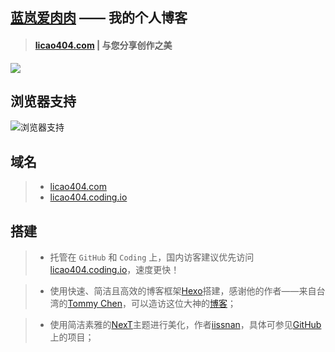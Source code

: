 ## [蓝岚爱肉肉](http://licao404.com/) —— 我的个人博客

>#### [licao404.com](http://licao404.com/) | 与您分享创作之美

![](http://7xrvo9.com1.z0.glb.clouddn.com/0328/desktop.jpg)

## 浏览器支持

![浏览器支持](http://7xrvo9.com1.z0.glb.clouddn.com/%E6%B5%8F%E8%A7%88%E5%99%A8%E6%94%AF%E6%8C%81.png)


## 域名

 >- [licao404.com](http://licao404.com/)
 >- [licao404.coding.io](http://licao404.coding.io/)


## 搭建

>- 托管在 `GitHub` 和 `Coding` 上，国内访客建议优先访问  [licao404.coding.io](http://licao404.coding.io/)，速度更快！


>- 使用快速、简洁且高效的博客框架[Hexo](https://hexo.io/zh-cn/)搭建，感谢他的作者——来自台湾的[Tommy Chen](https://github.com/tommy351)，可以造访这位大神的[博客](https://zespia.tw/)；


>- 使用简洁素雅的[NexT](http://theme-next.iissnan.com/)主题进行美化，作者[iissnan](https://github.com/iissnan)，具体可参见[GitHub](https://github.com/iissnan/hexo-theme-next)上的项目；
